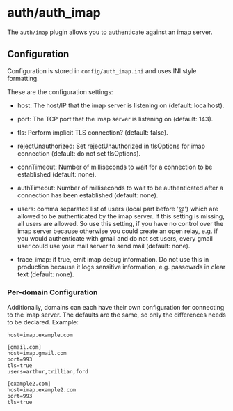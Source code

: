 auth/auth\_imap
===============

The `auth/imap` plugin allows you to authenticate against an imap server.

## Configuration

Configuration is stored in `config/auth_imap.ini` and uses INI
style formatting.

These are the configuration settings:

* host: The host/IP that the imap server is listening on (default: localhost).

* port: The TCP port that the imap server is listening on (default: 143).

* tls: Perform implicit TLS connection? (default: false).

* rejectUnauthorized: Set rejectUnauthorized in tlsOptions for 
  imap connection (default: do not set tlsOptions).

* connTimeout: Number of milliseconds to wait for a connection to be 
  established (default: none).

* authTimeout: Number of milliseconds to wait to be authenticated after a 
  connection has been established (default: none).

* users: comma separated list of users (local part before '@') which are 
  allowed to be authenticated by the imap server. If this setting is missing,
  all users are allowed. So use this setting, if you have no control over 
  the imap server because otherwise you could create an open relay, e.g.
  if you would authenticate with gmail and do not set users, every gmail
  user could use your mail server to send mail (default: none).

* trace_imap: if true, emit imap debug information. Do not use this in
  production because it logs sensitive information, e.g. passowrds in
  clear text (default: none).

### Per-domain Configuration

Additionally, domains can each have their own configuration for connecting
to the imap server. The defaults are the same, so only the differences needs 
to be declared. Example:

    host=imap.example.com
    
    [gmail.com]
    host=imap.gmail.com
    port=993
    tls=true
    users=arthur,trillian,ford

    [example2.com]
    host=imap.example2.com
    port=993
    tls=true
